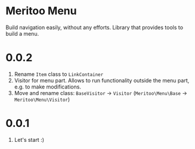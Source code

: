 # Meritoo Menu

Build navigation easily, without any efforts. Library that provides tools to build a menu.

# 0.0.2

1. Rename `Item` class to `LinkContainer`
2. Visitor for menu part. Allows to run functionality outside the menu part, e.g. to make modifications.
3. Move and rename class: `BaseVisitor` -> `Visitor` (`Meritoo\Menu\Base` -> `Meritoo\Menu\Visitor`)

# 0.0.1

1. Let's start :)
